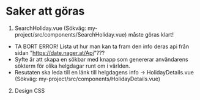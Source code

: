 # Saker att göras

1. SearchHoliday.vue (Sökväg: my-project/src/components/SearchHoliday.vue) måste göras klart!
* TA BORT ERROR! Lista ut hur man kan ta fram den info deras api från sidan "https://date.nager.at/Api"???
* Syfte är att skapa en sökbar med knapp som genererar användarens sökterm för olika helgdagar runt om i världen.
* Resutaten ska leda till en länk till helgdagens info -> HolidayDetails.vue (Sökväg: my-project/src/components/HolidayDetails.vue)

2. Design CSS

